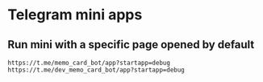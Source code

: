 # Telegram mini apps

## Run mini with a specific page opened by default

```
https://t.me/memo_card_bot/app?startapp=debug
https://t.me/dev_memo_card_bot/app?startapp=debug
```